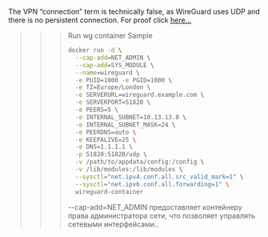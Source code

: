 The VPN “connection” term is technically false, as WireGuard uses UDP and there is no persistent connection. For proof click [here…](https://ubuntu.com/server/docs/wireguard-vpn-introduction#main-content)

>>> Run wg container Sample
>>> ```sh
>>> docker run -d \
>>>   --cap-add=NET_ADMIN \
>>>   --cap-add=SYS_MODULE \
>>>   --name=wireguard \
>>>   -e PUID=1000 -e PGID=1000 \
>>>   -e TZ=Europe/London \
>>>   -e SERVERURL=wireguard.example.com \
>>>   -e SERVERPORT=51820 \
>>>   -e PEERS=5 \
>>>   -e INTERNAL_SUBNET=10.13.13.0 \
>>>   -e INTERNAL_SUBNET_MASK=24 \
>>>   -e PEERDNS=auto \
>>>   -e KEEPALIVE=25 \
>>>   -e DNS=1.1.1.1 \
>>>   -p 51820:51820/udp \
>>>   -v /path/to/appdata/config:/config \
>>>   -v /lib/modules:/lib/modules \
>>>   --sysctl="net.ipv4.conf.all.src_valid_mark=1" \
>>>   --sysctl="net.ipv6.conf.all.forwarding=1" \
>>>   wireguard-container
>>> ```
>>> --cap-add=NET_ADMIN предоставляет контейнеру права администратора сети, что позволяет управлять сетевыми интерфейсами..
